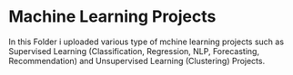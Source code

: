 # Machine Learning Projects
In this Folder i uploaded various type of mchine learning projects such as Supervised Learning (Classification, Regression, NLP, Forecasting, Recommendation) and Unsupervised Learning (Clustering) Projects.
